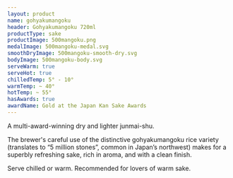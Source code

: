 ```yaml
---
layout: product
name: gohyakumangoku
header: Gohyakumangoku 720ml
productType: sake
productImage: 500mangoku.png
medalImage: 500mangoku-medal.svg
smoothDryImage: 500mangoku-smooth-dry.svg
bodyImage: 500mangoku-body.svg
serveWarm: true
serveHot: true
chilledTemp: 5° - 10°
warmTemp: ~ 40°
hotTemp: ~ 55°
hasAwards: true
awardName: Gold at the Japan Kan Sake Awards
---
```


A multi-award-winning dry and lighter junmai-shu.  

The brewer's careful use of the distinctive gohyakumangoku rice variety (translates to “5 million stones”, common in Japan’s northwest) makes for a superbly refreshing sake, rich in aroma, and with a clean finish.  

Serve chilled or warm. Recommended for lovers of warm sake.